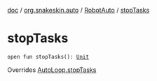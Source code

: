 [doc](../../index.md) / [org.snakeskin.auto](../index.md) / [RobotAuto](index.md) / [stopTasks](./stop-tasks.md)

# stopTasks

`open fun stopTasks(): `[`Unit`](https://kotlinlang.org/api/latest/jvm/stdlib/kotlin/-unit/index.html)

Overrides [AutoLoop.stopTasks](../-auto-loop/stop-tasks.md)

